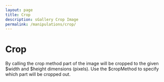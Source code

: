 ```yaml
---
layout: page
title: Crop
description: sGallery Crop Image
permalink: /manipulations/crop/
---
```


# Crop

By calling the crop method part of the image will be cropped to the given $width and $height dimensions
(pixels). Use the $cropMethod to specify which part will be cropped out.